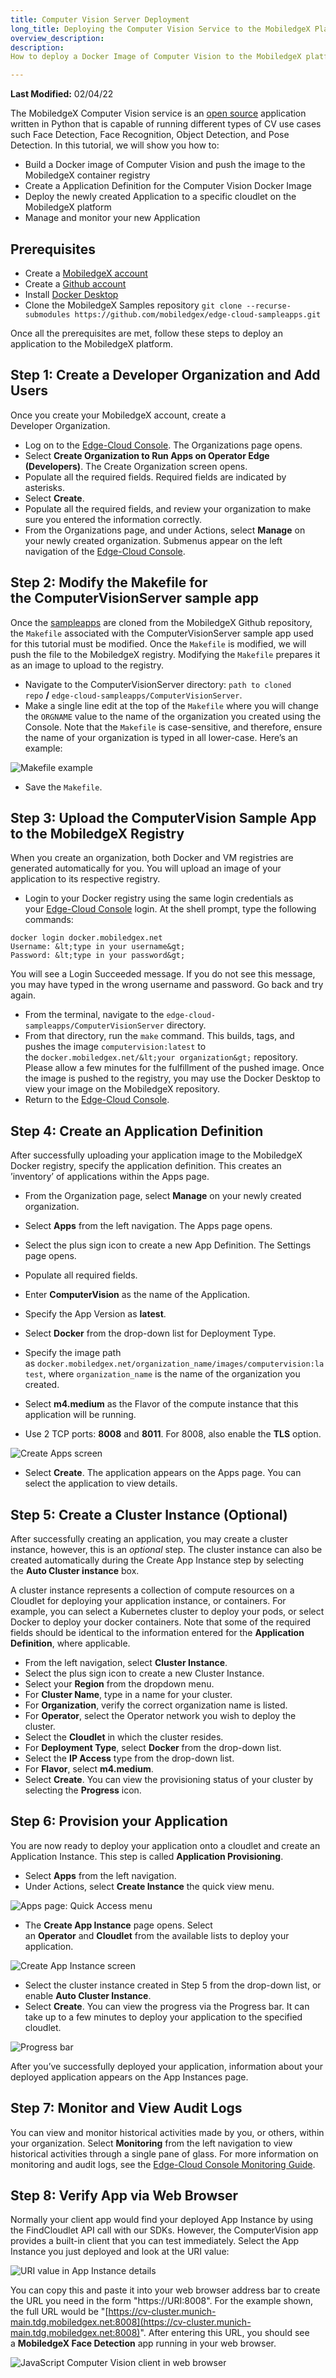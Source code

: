 ```yaml
---
title: Computer Vision Server Deployment
long_title: Deploying the Computer Vision Service to the MobiledgeX Platform
overview_description:
description:
How to deploy a Docker Image of Computer Vision to the MobiledgeX platform

---
```


**Last Modified:** 02/04/22

The MobiledgeX Computer Vision service is an [open source](https://github.com/mobiledgex/edge-cloud-sampleapps.git) application written in Python that is capable of running different types of CV use cases such Face Detection, Face Recognition, Object Detection, and Pose Detection. In this tutorial, we will show you how to:

- Build a Docker image of Computer Vision and push the image to the MobiledgeX container registry
- Create a Application Definition for the Computer Vision Docker Image
- Deploy the newly created Application to a specific cloudlet on the MobiledgeX platform
- Manage and monitor your new Application

## Prerequisites

- Create a [MobiledgeX account](https://console.mobiledgex.net/site1?pg=1)
- Create a [Github account](https://github.com/)
- Install [Docker Desktop](https://www.docker.com/products/docker-desktop)
- Clone the MobiledgeX Samples repository `git clone --recurse-submodules https://github.com/mobiledgex/edge-cloud-sampleapps.git`

Once all the prerequisites are met, follow these steps to deploy an application to the MobiledgeX platform.

## Step 1: Create a Developer Organization and Add Users

Once you create your MobiledgeX account, create a Developer Organization.

- Log on to the [Edge-Cloud Console](https://console.mobiledgex.net/). The Organizations page opens.
- Select **Create Organization to Run Apps on Operator Edge (Developers)**. The Create Organization screen opens.
- Populate all the required fields. Required fields are indicated by asterisks.
- Select **Create**.
- Populate all the required fields, and review your organization to make sure you entered the information correctly.
- From the Organizations page, and under Actions, select **Manage** on your newly created organization. Submenus appear on the left navigation of the [Edge-Cloud Console](https://console.mobiledgex.net/).


## Step 2: Modify the Makefile for the **ComputerVisionServer** sample app

Once the [sampleapps](https://github.com/mobiledgex/edge-cloud-sampleapps.git) are cloned from the MobiledgeX Github repository, the `Makefile` associated with the ComputerVisionServer sample app used for this tutorial must be modified. Once the `Makefile` is modified, we will push the file to the MobiledgeX registry. Modifying the `Makefile` prepares it as an image to upload to the registry.

- Navigate to the ComputerVisionServer directory: `path to cloned repo` **/** `edge-cloud-sampleapps/ComputerVisionServer`.
- Make a single line edit at the top of the `Makefile` where you will change the `ORGNAME` value to the name of the organization you created using the Console. Note that the `Makefile` is case-sensitive, and therefore, ensure the name of your organization is typed in all lower-case. Here’s an example:


![Makefile example](/assets/developer-ui-guide/makefile-example.png "Makefile example")


- Save the `Makefile`.


## Step 3: Upload the ComputerVision</strong> Sample App to the MobiledgeX Registry

When you create an organization, both Docker and VM registries are generated automatically for you. You will upload an image of your application to its respective registry.

- Login to your Docker registry using the same login credentials as your [Edge-Cloud Console](https://console.mobiledgex.net/site1?pg=1) login. At the shell prompt, type the following commands:


```
docker login docker.mobiledgex.net
Username: &lt;type in your username&gt;
Password: &lt;type in your password&gt;
```

You will see a Login Succeeded message. If you do not see this message, you may have typed in the wrong username and password. Go back and try again.

- From the terminal, navigate to the `edge-cloud-sampleapps/ComputerVisionServer` directory.
- From that directory, run the `make` command. This builds, tags, and pushes the image `computervision:latest` to the `docker.mobiledgex.net/&lt;your organization&gt;` repository. Please allow a few minutes for the fulfillment of the pushed image. Once the image is pushed to the registry, you may use the Docker Desktop to view your image on the MobiledgeX repository.
- Return to the [Edge-Cloud Console](https://console.mobiledgex.net/).


## Step 4: Create an Application Definition

After successfully uploading your application image to the MobiledgeX Docker registry, specify the application definition. This creates an ’inventory’ of applications within the Apps page.

- From the Organization page, select **Manage** on your newly created organization.
- Select **Apps** from the left navigation. The Apps page opens.
- Select the plus sign icon to create a new App Definition. The Settings page opens.
- Populate all required fields.


- Enter **ComputerVision** as the name of the Application.
- Specify the App Version as **latest**.
- Select **Docker** from the drop-down list for Deployment Type.
- Specify the image path as `docker.mobiledgex.net/organization_name/images/computervision:latest`, where `organization_name` is the name of the organization you created.
- Select **m4.medium** as the Flavor of the compute instance that this application will be running.
- Use 2 TCP ports: **8008** and **8011**. For 8008, also enable the **TLS** option.

![Create Apps screen](/assets/how-to-deploy-a-backend-application-to-mobiledgex/app-defv2.png "Create Apps screen")


- Select **Create**. The application appears on the Apps page. You can select the application to view details.


## Step 5: Create a Cluster Instance (Optional)

After successfully creating an application, you may create a cluster instance, however, this is an *optional* step. The cluster instance can also be created automatically during the Create App Instance step by selecting the **Auto Cluster instance** box.

A cluster instance represents a collection of compute resources on a Cloudlet for deploying your application instance, or containers. For example, you can select a Kubernetes cluster to deploy your pods, or select Docker to deploy your docker containers. Note that some of the required fields should be identical to the information entered for the **Application Definition**, where applicable.

- From the left navigation, select **Cluster Instance**.
- Select the plus sign icon to create a new Cluster Instance.
- Select your **Region** from the dropdown menu.
- For **Cluster Name**, type in a name for your cluster.
- For **Organization**, verify the correct organization name is listed.
- For **Operator**, select the Operator network you wish to deploy the cluster.
- Select the **Cloudlet** in which the cluster resides.
- For **Deployment Type**, select **Docker** from the drop-down list.
- Select the **IP Access** type from the drop-down list.
- For **Flavor**, select **m4.medium**.
- Select **Create**. You can view the provisioning status of your cluster by selecting the **Progress** icon.


## Step 6: Provision your Application

You are now ready to deploy your application onto a cloudlet and create an Application Instance. This step is called **Application Provisioning**.

- Select **Apps** from the left navigation.
- Under Actions, select **Create Instance** the quick view menu.


![Apps page: Quick Access menu](/assets/how-to-deploy-a-backend-application-to-mobiledgex/actions-launch-buttonv2.png "Apps page: Quick Access menu")


- The **Create App Instance** page opens. Select an **Operator** and **Cloudlet** from the available lists to deploy your application.


![Create App Instance screen](/assets/how-to-deploy-a-backend-application-to-mobiledgex/create-app-instv2.png "Create App Instance screen")


- Select the cluster instance created in Step 5 from the drop-down list, or enable **Auto Cluster Instance**.
- Select **Create**. You can view the progress via the Progress bar. It can take up to a few minutes to deploy your application to the specified cloudlet.


![Progress bar](/assets/how-to-deploy-a-backend-application-to-mobiledgex/progress-bar.png "Progress bar")

After you’ve successfully deployed your application, information about your deployed application appears on the App Instances page.

## Step 7: Monitor and View Audit Logs

You can view and monitor historical activities made by you, or others, within your organization. Select **Monitoring** from the left navigation to view historical activities through a single pane of glass. For more information on monitoring and audit logs, see the [Edge-Cloud Console Monitoring Guide](https://developers.mobiledgex.com/deployments/monitoring-and-metrics).

## Step 8: Verify App via Web Browser

Normally your client app would find your deployed App Instance by using the FindCloudlet API call with our SDKs. However, the ComputerVision app provides a built-in client that you can test immediately. Select the App Instance you just deployed and look at the URI value:

![URI value in App Instance details](/assets/how-to-deploy-a-backend-application-to-mobiledgex/app-inst-uri.png "URI value in App Instance details")

You can copy this and paste it into your web browser address bar to create the URL you need in the form "https://URI:8008". For the example shown, the full URL would be "[https://cv-cluster.munich-main.tdg.mobiledgex.net:8008](https://cv-cluster.munich-main.tdg.mobiledgex.net:8008)". After entering this URL, you should see a **MobiledgeX Face Detection** app running in your web browser.

![JavaScript Computer Vision client in web browser](/assets/how-to-deploy-a-backend-application-to-mobiledgex/cv-javascript-client.jpg "JavaScript Computer Vision client in web browser")

